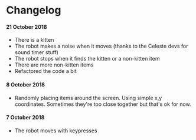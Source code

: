 # Changelog

#### 21 October 2018
- There is a kitten
- The robot makes a noise when it moves (thanks to the Celeste devs for sound timer stuff)
- The robot stops when it finds the kitten or a non-kitten item
- There are more non-kitten items
- Refactored the code a bit

#### 8 October 2018
- Randomly placing items around the screen. Using simple x,y coordinates. Sometimes they're too close together but that's ok for now.

#### 7 October 2018
- The robot moves with keypresses
